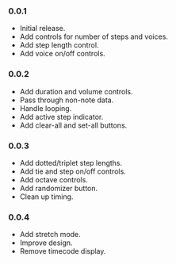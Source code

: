 ### 0.0.1

* Initial release.
* Add controls for number of steps and voices.
* Add step length control.
* Add voice on/off controls.

### 0.0.2

* Add duration and volume controls.
* Pass through non-note data.
* Handle looping.
* Add active step indicator.
* Add clear-all and set-all buttons.

### 0.0.3

* Add dotted/triplet step lengths.
* Add tie and step on/off controls.
* Add octave controls.
* Add randomizer button.
* Clean up timing.

### 0.0.4

* Add stretch mode.
* Improve design.
* Remove timecode display.
